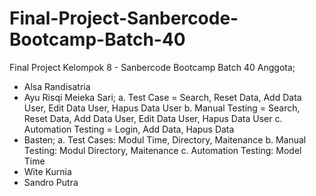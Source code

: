 # Final-Project-Sanbercode-Bootcamp-Batch-40
Final Project Kelompok 8 - Sanbercode Bootcamp Batch 40
Anggota;
- Alsa Randisatria
- Ayu Risqi Meieka Sari;
 a. Test Case = Search, Reset Data, Add Data User, Edit Data User, Hapus Data User 
 b. Manual Testing = Search, Reset Data, Add Data User, Edit Data User, Hapus Data User
 c. Automation Testing = Login, Add Data, Hapus Data
- Basten;
 a. Test Cases: Modul Time, Directory, Maitenance
 b. Manual Testing: Modul Directory, Maitenance
 c. Automation Testing: Model Time
- Wite Kurnia
- Sandro Putra
